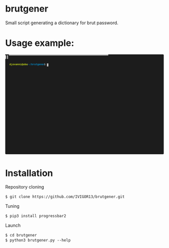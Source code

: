 # brutgener
Small script generating a dictionary for brut password.

# Usage example: 
![Usage example](https://github.com/IVIGOR13/brutgener/blob/master/example_anim.svg)

# Installation

Repository cloning
```
$ git clone https://github.com/IVIGOR13/brutgener.git
```
Tuning
```
$ pip3 install progressbar2
```
Launch
```
$ cd brutgener
$ python3 brutgener.py --help
```
